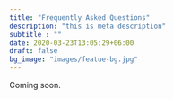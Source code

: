 ```yaml
---
title: "Frequently Asked Questions"
description: "this is meta description"
subtitle : ""
date: 2020-03-23T13:05:29+06:00
draft: false
bg_image: "images/featue-bg.jpg"
---
```


Coming soon.
